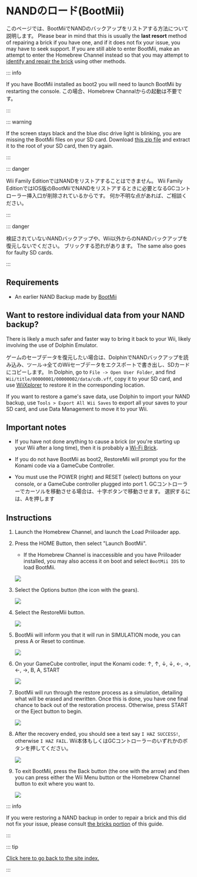 # NANDのロード(BootMii)

このページでは、BootMiiでNANDのバックアップをリストアする方法について説明します。 Please bear in mind that this is usually the <strong>last resort</strong> method of repairing a brick if you have one, and if it does not fix your issue, you may have to seek support. If you are still able to enter BootMii, make an attempt to enter the Homebrew Channel instead so that you may attempt to [identify and repair the brick](bricks) using other methods.

::: info

If you have BootMii installed as boot2 you will need to launch BootMii by restarting the console. この場合、Homebrew Channalからの起動は不要です。

:::

::: warning

If the screen stays black and the blue disc drive light is blinking, you are missing the BootMii files on your SD card. Download [this zip file](https://static.hackmii.com/bootmii_sd_files.zip) and extract it to the root of your SD card, then try again.

:::

::: danger

Wii Family EditionではNANDをリストアすることはできません。 Wii Family EditionではIOS版のBootMiiでNANDをリストアするときに必要となるGCコントローラー挿入口が削除されているからです。 何か不明な点があれば、ご相談ください。

:::

::: danger

検証されていないNANDバックアップや、Wii以外からのNANDバックアップを復元しないでください。 ブリックする恐れがあります。 The same also goes for faulty SD cards.

:::

## Requirements

- An earlier NAND Backup made by [BootMii](bootmii)

## Want to restore individual data from your NAND backup?

There is likely a much safer and faster way to bring it back to your Wii, likely involving the use of Dolphin Emulator.

ゲームのセーブデータを復元したい場合は、DolphinでNANDバックアップを読み込み、ツール→全てのWiiセーブデータをエクスポートで書き出し、SDカードにコピーします。 In Dolphin, go to `File -> Open User Folder`, and find `Wii/title/00000001/00000002/data/cdb.vff`, copy it to your SD card, and use [WiiXplorer](https://oscwii.org/library/app/wiixplorer) to restore it in the corresponding location.

If you want to restore a game's save data, use Dolphin to import your NAND backup, use `Tools > Export All Wii Saves` to export all your saves to your SD card, and use Data Management to move it to your Wii.

## Important notes

- If you have not done anything to cause a brick (or you're starting up your Wii after a long time), then it is probably a [Wi-Fi Brick](bricks#wi-fi-brick).

- If you do not have BootMii as boot2, RestoreMii will prompt you for the Konami code via a GameCube Controller.

- You must use the POWER (right) and RESET (select) buttons on your console, or a GameCube controller plugged into port 1. GCコントローラーでカーソルを移動させる場合は、十字ボタンで移動させます。 選択するには、Aを押します

## Instructions

1. Launch the Homebrew Channel, and launch the Load Priiloader app.

2. Press the HOME Button, then select "Launch BootMii".

    - If the Homebrew Channel is inaccessible and you have Priiloader installed, you may also access it on boot and select `BootMii IOS` to load BootMii.

    ![](/images/bootmii/BootMii_HBC.png)

3. Select the Options button (the icon with the gears).

    ![](/images/bootmii/BootMii_Gears.png)

4. Select the RestoreMii button.

    ![](/images/bootmii/BootMii_Restore.png)

5. BootMii will inform you that it will run in SIMULATION mode, you can press A or Reset to continue.

    ![](/images/bootmii/BootMii_NAND_Simulation.png)

6. On your GameCube controller, input the Konami code: ↑, ↑, ↓, ↓, ←, →, ←, →, B, A, START

    ![](/images/bootmii/BootMii_NAND_Konami.png)

7. BootMii will run through the restore process as a simulation, detailing what will be erased and rewritten. Once this is done, you have one final chance to back out of the restoration process. Otherwise, press START or the Eject button to begin.

    ![](/images/bootmii/BootMii_NAND_Restore.png)

8. After the recovery ended, you should see a text say `I HAZ SUCCESS!`, otherwise `I HAZ FAIL`. Wii本体もしくはGCコントローラーのいずれかのボタンを押してください。

    ![](/images/bootmii/BootMii_NAND_Restore_Success.png)

9. To exit BootMii, press the Back button (the one with the arrow) and then you can press either the Wii Menu button or the Homebrew Channel button to exit where you want to.

    ![](/images/bootmii/BootMii_Return.png)

::: info

If you were restoring a NAND backup in order to repair a brick and this did not fix your issue, please consult [the bricks portion](bricks) of this guide.

:::

::: tip

[Click here to go back to the site index.](site-navigation)

:::
